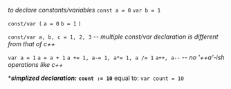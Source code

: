 *to declare constants/variables*
`const a = 0`
`var b = 1`

`const/var (`
`a = 0`
`b = 1`
`)`

`const/var a, b, c = 1, 2, 3`
*-- multiple const/var declaration is different from that of c++*

`var a = 1`
`a = a + 1`
`a += 1, a-= 1, a*= 1, a /= 1`
`a++, a--`
*-- no '++a'-ish operations like c++*

******simplized declaration:*****
**`count := 10`**
equal to:
`var count = 10`